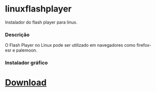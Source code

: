 # linuxflashplayer
Instalador do flash player para linux.
### Descrição
O Flash Player no Linux pode ser utilizado em navegadores como firefox-esr e palemoon.
### Instalador gráfico 
# [Download](https://github.com/proxlu/linuxflashplayer/raw/main/flashplayer.bin)
